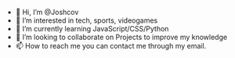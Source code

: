 - 👋 Hi, I’m @Joshcov
- 👀 I’m interested in tech, sports, videogames
- 🌱 I’m currently learning JavaScript/CSS/Python
- 💞️ I’m looking to collaborate on Projects to improve my knowledge
- 📫 How to reach me you can contact me through my email.


